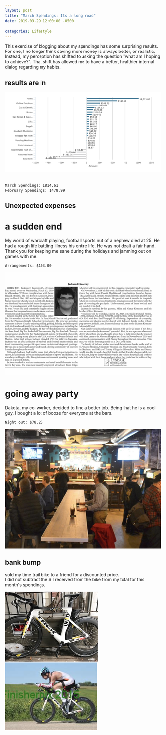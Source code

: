 ```yaml
---
layout: post
title: "March Spendings: Its a long road"
date: 2019-03-29 12:00:00 -0500

categories: Lifestyle
---
```


This exercise of blogging about my spendings has some surprising results. 
For one, I no longer think saving more money is always better, or realistic.
Instead, my perception has shifted to asking the question "what am I hoping to achieve?".
That shift has allowed me to have a better, healthier internal dialog regarding my habits.

 
## results are in 


<img src='/assets/images/2019/march/march-spendings.png' alt="drawing" />


``` 

March Spendings: 1814.61
February Spendings: 1478.99

``` 

## Unexpected expenses

# a sudden end

My world of warcraft playing, football sports nut of a nephew died at 25. 
He had a rough life battling illness his entire life. He was not dealt a fair hand.
Thank you for keeping me sane during the holidays and jamming out on games with me.

``` 
Arrangements: $103.00
```

<img src='/assets/images/2019/march/jackson.jpeg' alt="Jackson" />

# going away party

Dakota, my co-worker, decided to find a better job. 
Being that he is a cool guy, I bought a lot of booze for everyone at the bars. 

```
Night out: $78.25
```
<img src='/assets/images/2019/march/io-bar.png' alt="IO Bar" />

## bank bump

sold my time trail bike to a friend for a discounted price.  
I did not subtract the $ I received from the bike from my total for this month's spendings.

<img src='/assets/images/2019/march/so-long-1.jpg' alt="bike" />
<img src='/assets/images/2019/march/so-long-2.png' alt="bike2" />


